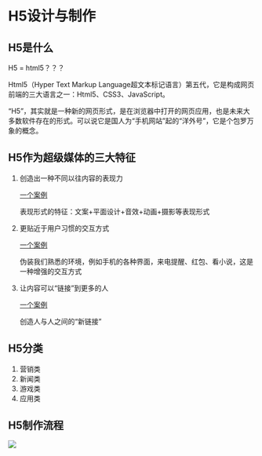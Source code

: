 # H5设计与制作

## H5是什么

H5 = html5？？？

Html5（Hyper Text Markup Language超文本标记语言）第五代，它是构成网页前端的三大语言之一：Html5、CSS3、JavaScript。

“H5”，其实就是一种新的网页形式，是在浏览器中打开的网页应用，也是未来大多数软件存在的形式。可以说它是国人为“手机网站”起的“洋外号”，它是个包罗万象的概念。

## H5作为超级媒体的三大特征



1. 创造出一种不同以往内容的表现力

   [一个案例](http://s.ku-h5.com/s/one-word/index.html)

   表现形式的特征：文案+平面设计+音效+动画+摄影等表现形式

2. 更贴近于用户习惯的交互方式

   [一个案例](http://s.ku-h5.com/s/daomubiji/index.html
   )

   伪装我们熟悉的环境，例如手机的各种界面，来电提醒、红包、看小说，这是一种增强的交互方式

3. 让内容可以“链接”到更多的人

   [一个案例](https://www.bilibili.com/blackboard/gaokaoceyice.html
   )

   创造人与人之间的“新链接”

## H5分类

1. 营销类
2. 新闻类
3. 游戏类
4. 应用类

## H5制作流程

![](https://cloud-minapp-26894.cloud.ifanrusercontent.com/1hqWsF7C7ODyEjhP.png)

